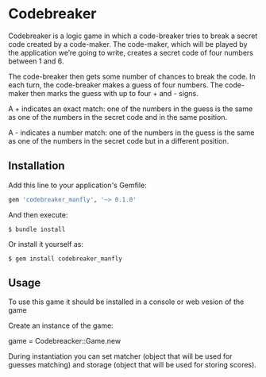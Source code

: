 # Codebreaker

Codebreaker is a logic game in which a code-breaker tries to break a secret code created by a code-maker. The code-maker, which will be played by the application we’re going to write, creates a secret code of four numbers between 1 and 6.

The code-breaker then gets some number of chances to break the code. In each turn, the code-breaker makes a guess of four numbers. The code-maker then marks the guess with up to four + and - signs.

A + indicates an exact match: one of the numbers in the guess is the same as one of the numbers in the secret code and in the same position.

A - indicates a number match: one of the numbers in the guess is the same as one of the numbers in the secret code but in a different position.

## Installation

Add this line to your application's Gemfile:

```ruby
gem 'codebreaker_manfly', '~> 0.1.0'
```

And then execute:

    $ bundle install

Or install it yourself as:

    $ gem install codebreaker_manfly

## Usage

To use this game it should be installed in a console or web vesion of the game

Create an instance of the game:

game = Codebreacker::Game.new

During instantiation you can set matcher (object that will be used for guesses matching) and storage (object that will be used for storing scores).